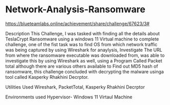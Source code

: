 # Network-Analysis-Ransomware
https://blueteamlabs.online/achievement/share/challenge/67623/3#


Description
This Challenge, I was tasked with finding all the details about TeslaCrypt Ransomware using a windows 11 Virtual machine to complete challenge, one of the fist task was to find OS from which network traffic was being captured by using Wireshark for anaylysis, Investigate The URL from where the ransomware executable was downloaded from, was able to investigate this by using Wireshark as well, using a Program Called Packet total although there are various others available to Find out MD5 hash of ransomware, this challenge concluded with decrypting the malware usinga tool called Kasperky Rhakhini Decrptor.

Utilities Used
Wireshark,
PacketTotal,
Kasperky Rhakhini Decrptor


Environments used
Hypervisor- Windows 11 Virtaul Machine
